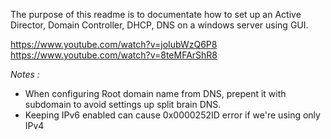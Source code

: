 The purpose of this readme is to documentate how to set up an Active Director, Domain Controller, DHCP, DNS on a windows server using GUI. <br> 

https://www.youtube.com/watch?v=joIubWzQ6P8 <br>
https://www.youtube.com/watch?v=8teMFArShR8 <br>

*Notes :*
- When configuring Root domain name from DNS, prepent it with subdomain to avoid settings up split brain DNS. 
- Keeping IPv6 enabled can cause 0x0000252ID error if we're using only IPv4

